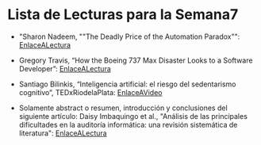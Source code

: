 # Lista de Lecturas para la Semana7

- "Sharon Nadeem, ""The Deadly Price of the Automation Paradox"": [EnlaceALectura](https://thewalrus.ca/the-deadly-price-of-the-automation-paradox/) 


- Gregory Travis, “How the Boeing 737 Max Disaster Looks to a Software Developer”: [EnlaceALectura](https://spectrum.ieee.org/how-the-boeing-737-max-disaster-looks-to-a-software-developer)


- Santiago Bilinkis, “Inteligencia artificial: el riesgo del sedentarismo cognitivo”, TEDxRiodelaPlata: [EnlaceAVideo](https://www.youtube.com/watch?v=jji0ycFJQW0")


- Solamente abstract o resumen, introducción y conclusiones del siguiente artículo:
Daisy Imbaquingo et al., "Análisis de las principales dificultades en la auditoría informática: una revisión sistemática de literatura": [EnlaceALectura](https://www.proquest.com/openview/8d965b8c754de2de0771f5153b163d33/1)